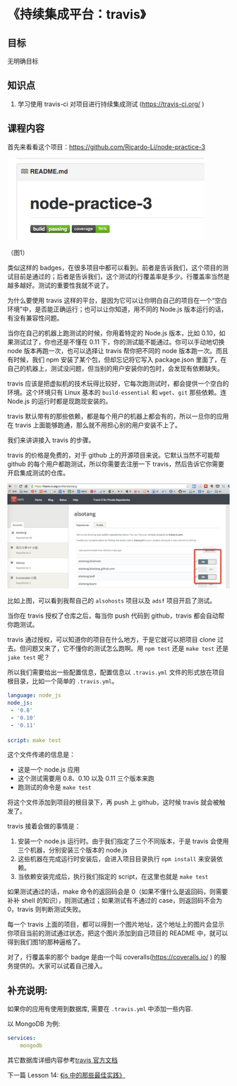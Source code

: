 # 《持续集成平台：travis》

## 目标

无明确目标

## 知识点

1. 学习使用 travis-ci 对项目进行持续集成测试 (https://travis-ci.org/ )

## 课程内容

首先来看看这个项目：https://github.com/Ricardo-Li/node-practice-3

![](https://github.com/alsotang/node-lessons/blob/master/lesson13/1.png)

（图1）

类似这样的 badges，在很多项目中都可以看到。前者是告诉我们，这个项目的测试目前是通过的；后者是告诉我们，这个测试的行覆盖率是多少。行覆盖率当然是越多越好。测试的重要性我就不说了。

为什么要使用 travis 这样的平台，是因为它可以让你明白自己的项目在一个“空白环境”中，是否能正确运行；也可以让你知道，用不同的 Node.js 版本运行的话，有没有兼容性问题。

当你在自己的机器上跑测试的时候，你用着特定的 Node.js 版本，比如 0.10，如果测试过了，你也还是不懂在 0.11 下，你的测试能不能通过。你可以手动地切换 node 版本再跑一次，也可以选择让 travis 帮你把不同的 node 版本跑一次。而且有时候，我们 npm 安装了某个包，但却忘记将它写入 package.json 里面了，在自己的机器上，测试没问题，但当别的用户安装你的包时，会发现有依赖缺失。

travis 应该是把虚拟机的技术玩得比较好，它每次跑测试时，都会提供一个空白的环境。这个环境只有 Linux 基本的 `build-essential` 和 `wget`、`git` 那些依赖。连 Node.js 的运行时都是现跑现安装的。

travis 默认带有的那些依赖，都是每个用户的机器上都会有的，所以一旦你的应用在 travis 上面能够跑通，那么就不用担心别的用户安装不上了。

我们来讲讲接入 travis 的步骤。

travis 的价格是免费的，对于 github 上的开源项目来说。它默认当然不可能帮 github 的每个用户都跑测试，所以你需要去注册一下 travis，然后告诉它你需要开启集成测试的仓库。

![](https://github.com/alsotang/node-lessons/blob/master/lesson13/2.png)

比如上图，可以看到我帮自己的 `alsohosts` 项目以及 `adsf` 项目开启了测试。

当你在 travis 授权了仓库之后，每当你 push 代码到 github，travis 都会自动帮你跑测试。

travis 通过授权，可以知道你的项目在什么地方，于是它就可以把项目 clone 过去。但问题又来了，它不懂你的测试怎么跑啊。用 `npm test` 还是 `make test` 还是 `jake test` 呢？

所以我们需要给出一些配置信息，配置信息以 `.travis.yml` 文件的形式放在项目根目录，比如一个简单的 `.travis.yml`。

```yml
language: node_js
node_js:
 - '0.8'
 - '0.10'
 - '0.11'

script: make test
```

这个文件传递的信息是：

* 这是一个 node.js 应用
* 这个测试需要用 0.8、0.10 以及 0.11 三个版本来跑
* 跑测试的命令是 `make test`

将这个文件添加到项目的根目录下，再 push 上 github，这时候 travis 就会被触发了。

travis 接着会做的事情是：

1. 安装一个 node.js 运行时。由于我们指定了三个不同版本，于是 travis 会使用三个机器，分别安装三个版本的 node.js
2. 这些机器在完成运行时安装后，会进入项目目录执行 `npm install` 来安装依赖。
3. 当依赖安装完成后，执行我们指定的 script，在这里也就是 `make test`

如果测试通过的话，make 命令的返回码会是 0（如果不懂什么是返回码，则需要补补 shell 的知识），则测试通过；如果测试有不通过的 case，则返回码不会为 0，travis 则判断测试失败。

每一个 travis 上面的项目，都可以得到一个图片地址，这个地址上的图片会显示你项目当前的测试通过状态，把这个图片添加到自己项目的 README 中，就可以得到我们图1的那种逼格了。

对了，行覆盖率的那个 badge 是由一个叫 coveralls(https://coveralls.io/ ) 的服务提供的。大家可以试着自己接入。

## 补充说明:

如果你的应用有使用到数据库, 需要在 `.travis.yml` 中添加一些内容.

以 MongoDB 为例:

```yml
services:
    mongodb
```

其它数据库详细内容参考[travis 官方文档](http://docs.travis-ci.com/user/database-setup/)



下一篇 Lesson 14: [《js 中的那些最佳实践》](https://github.com/zuobaiquan/nodejs/tree/master/node-lessons/lesson14)